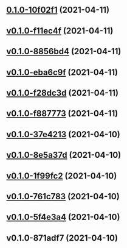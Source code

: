 
<a name="0.1.0-10f02f1"></a>
## [0.1.0-10f02f1](https://github.com/compare/v0.1.0-f11ec4f...0.1.0-10f02f1) (2021-04-11)


<a name="v0.1.0-f11ec4f"></a>
## [v0.1.0-f11ec4f](https://github.com/compare/v0.1.0-8856bd4...v0.1.0-f11ec4f) (2021-04-11)


<a name="v0.1.0-8856bd4"></a>
## [v0.1.0-8856bd4](https://github.com/compare/v0.1.0-eba6c9f...v0.1.0-8856bd4) (2021-04-11)


<a name="v0.1.0-eba6c9f"></a>
## [v0.1.0-eba6c9f](https://github.com/compare/v0.1.0-f28dc3d...v0.1.0-eba6c9f) (2021-04-11)


<a name="v0.1.0-f28dc3d"></a>
## [v0.1.0-f28dc3d](https://github.com/compare/v0.1.0-f887773...v0.1.0-f28dc3d) (2021-04-11)


<a name="v0.1.0-f887773"></a>
## [v0.1.0-f887773](https://github.com/compare/v0.1.0-37e4213...v0.1.0-f887773) (2021-04-11)


<a name="v0.1.0-37e4213"></a>
## [v0.1.0-37e4213](https://github.com/compare/v0.1.0-8e5a37d...v0.1.0-37e4213) (2021-04-10)


<a name="v0.1.0-8e5a37d"></a>
## [v0.1.0-8e5a37d](https://github.com/compare/v0.1.0-1f99fc2...v0.1.0-8e5a37d) (2021-04-10)


<a name="v0.1.0-1f99fc2"></a>
## [v0.1.0-1f99fc2](https://github.com/compare/v0.1.0-761c783...v0.1.0-1f99fc2) (2021-04-10)


<a name="v0.1.0-761c783"></a>
## [v0.1.0-761c783](https://github.com/compare/v0.1.0-5f4e3a4...v0.1.0-761c783) (2021-04-10)


<a name="v0.1.0-5f4e3a4"></a>
## [v0.1.0-5f4e3a4](https://github.com/compare/v0.1.0-871adf7...v0.1.0-5f4e3a4) (2021-04-10)


<a name="v0.1.0-871adf7"></a>
## v0.1.0-871adf7 (2021-04-10)
